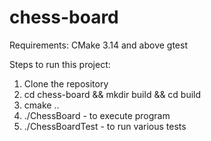 # chess-board

Requirements:
CMake 3.14 and above
gtest

Steps to run this project:
1. Clone the repository
2. cd chess-board && mkdir build && cd build
3. cmake ..
4. ./ChessBoard - to execute program
5. ./ChessBoardTest - to run various tests